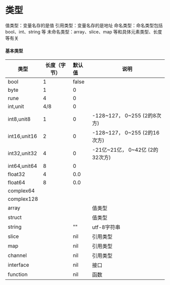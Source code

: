 # 类型
值类型：变量名存的是值
引用类型：变量名存的是地址
命名类型：命名类型包括 bool、int、string 等
未命名类型：array、slice、map 等和具体元素类型、长度等有关

#### 基本类型

| 类型           | 长度（字节） | 默认值   | 说明                       |
| ------------ | ------ | :---- | ------------------------ |
| bool         | 1      | false |                          |
| byte         | 1      | 0     |                          |
| rune         | 4      | 0     |                          |
| int,unit     | 4/8    | 0     |                          |
| int8,unit8   | 1      | 0     | -128~127， 0~255 (2的8次方)  |
| int16,unit16 | 2      | 0     | -128~127， 0~255 (2的16次方) |
| int32,unit32 | 4      | 0     | -21亿~21亿， 0~42亿 (2的32次方) |
| int64,unit64 | 8      | 0     |                          |
| float32      | 4      | 0.0   |                          |
| float64      | 8      | 0.0   |                          |
| complex64    |        |       |                          |
| complex128   |        |       |                          |
| array        |        |       | 值类型                      |
| struct       |        |       | 值类型                      |
| string       |        | ""    | utf-8字符串                 |
| slice        |        | nil   | 引用类型                     |
| map          |        | nil   | 引用类型                     |
| channel      |        | nil   | 引用类型                     |
| interface    |        | nil   | 接口                       |
| function     |        | nil   | 函数                       |



